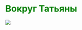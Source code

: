 <h1 style = "color: green"> Вокруг Татьяны </h1>

 

<img src="http://www.kolobok.us/smiles/artists/big/Connie_windowtongue.gif">
              



